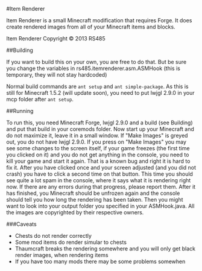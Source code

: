 #Item Renderer

Item Renderer is a small Minecraft modification that requires Forge. It does create rendered images from all of your Minecraft items and blocks.

Item Renderer  Copyright &copy; 2013  RS485

##Building

If you want to build this on your own, you are free to do that. But be sure you change the variables in rs485.itemrenderer.asm.ASMHook (this is temporary, they will not stay hardcoded)

Normal build commands are `ant setup` and `ant simple-package`. As this is still for Minecraft 1.5.2 (will update soon), you need to put lwjgl 2.9.0 in your mcp folder after `ant setup`.

##Running

To run this, you need Minecraft Forge, lwjgl 2.9.0 and a build (see Building) and put that build in your coremods folder. Now start up your Minecraft and do not maximize it, leave it in a small window. If "Make Images" is greyed out, you do not have lwjgl 2.9.0. If you press on "Make Images" you may see some changes to the screen itself, if your game freezes (the first time you clicked on it) and you do not get anything in the console, you need to kill your game and start it again. That is a known bug and right it is hard to fix it. After you have clicked once and your screen adjusted (and you did not crash) you have to click a second time on that button. This time you should see quite a lot spam in the console, where it says what it is rendering right now. If there are any errors during that progress, please report them. After it has finished, you Minecraft should be unfrozen again and the console should tell you how long the rendering has been taken. Then you might want to look into your output folder you specified in your ASMHook.java. All the images are copyrighted by their respective owners.

###Caveats

* Chests do not render correctly
* Some mod items do render simular to chests
* Thaumcraft breaks the rendering somewhere and you will only get black render images, when rendering items
* If you have too many mods there may be some problems somewhen
